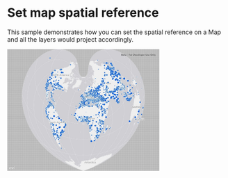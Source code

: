 # Set map spatial reference

This sample demonstrates how you can set the spatial reference on a Map and all the layers would project accordingly.

<img src="SetMapSpatialReference.jpg" width="350"/>




